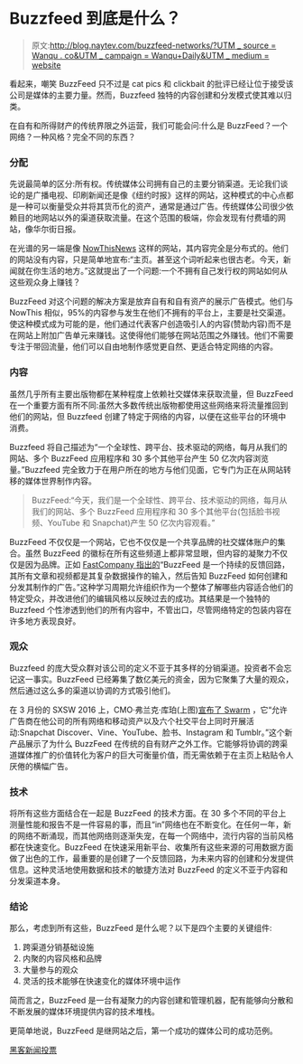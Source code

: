 # Buzzfeed 到底是什么？

> 原文:[http://blog.naytev.com/buzzfeed-networks/?UTM _ source = Wanqu . co&UTM _ campaign = Wanqu+Daily&UTM _ medium = website](http://blog.naytev.com/buzzfeed-networks/?utm_source=wanqu.co&utm_campaign=Wanqu+Daily&utm_medium=website)

看起来，嘲笑 BuzzFeed 只不过是 cat pics 和 clickbait 的批评已经让位于接受该公司是媒体的主要力量。然而，Buzzfeed 独特的内容创建和分发模式使其难以归类。

在自有和所得财产的传统界限之外运营，我们可能会问:什么是 BuzzFeed？一个网络？一种风格？完全不同的东西？

### 分配

先说最简单的区分:所有权。传统媒体公司拥有自己的主要分销渠道。无论我们谈论的是广播电视、印刷新闻还是像《纽约时报》这样的网站，这种模式的中心点都是一种可以衡量受众并将其货币化的资产，通常是通过广告。传统媒体公司很少依赖目的地网站以外的渠道获取流量。在这个范围的极端，你会发现有付费墙的网站，像华尔街日报。

在光谱的另一端是像 [NowThisNews](https://nowthisnews.com/) 这样的网站，其内容完全是分布式的。他们的网站没有内容，只是简单地宣布:“主页。甚至这个词听起来也很古老。今天，新闻就在你生活的地方。”这就提出了一个问题:一个不拥有自己发行权的网站如何从这些观众身上赚钱？

BuzzFeed 对这个问题的解决方案是放弃自有和自有资产的展示广告模式。他们与 NowThis 相似，95%的内容参与发生在他们不拥有的平台上，主要是社交渠道。使这种模式成为可能的是，他们通过代表客户创造吸引人的内容(赞助内容)而不是在网站上附加广告单元来赚钱。这使得他们能够在网站范围之外赚钱。他们不需要专注于带回流量，他们可以自由地制作感觉更自然、更适合特定网络的内容。



### 内容

虽然几乎所有主要出版物都在某种程度上依赖社交媒体来获取流量，但 BuzzFeed 在一个重要方面有所不同:虽然大多数传统出版物都使用这些网络来将流量推回到他们的网站，但 Buzzfeed 创建了特定于网络的内容，以便在这些平台的环境中消费。

Buzzfeed 将自己描述为“一个全球性、跨平台、技术驱动的网络，每月从我们的网站、多个 BuzzFeed 应用程序和 30 多个其他平台产生 50 亿次内容浏览量。”Buzzfeed 完全致力于在用户所在的地方与他们见面，它专门为正在从网站转移的媒体世界制作内容。

> BuzzFeed:“今天，我们是一个全球性、跨平台、技术驱动的网络，每月从我们的网站、多个 BuzzFeed 应用程序和 30 多个其他平台(包括脸书视频、YouTube 和 Snapchat)产生 50 亿次内容观看。”

BuzzFeed 不仅仅是一个网站，它也不仅仅是一个共享品牌的社交媒体账户的集合。虽然 BuzzFeed 的徽标在所有这些频道上都非常显眼，但内容的凝聚力不仅仅是因为品牌。正如 [FastCompany 指出的](http://www.fastcompany.com/3056057/most-innovative-companies/how-buzzfeeds-jonah-peretti-is-building-a-100-year-media-company)“BuzzFeed 是一个持续的反馈回路，其所有文章和视频都是其复杂数据操作的输入，然后告知 BuzzFeed 如何创建和分发其制作的广告。”这种学习周期允许组织作为一个整体了解哪些内容适合他们的特定受众，并改进他们的编辑风格以反映过去的成功。其结果是一个独特的 Buzzfeed 个性渗透到他们的所有内容中，不管出口，尽管网络特定的包装内容在许多地方表现良好。

### 观众

Buzzfeed 的庞大受众群对该公司的定义不亚于其多样的分销渠道。投资者不会忘记这一事实。BuzzFeed 已经筹集了数亿美元的资金，因为它聚集了大量的观众，然后通过这么多的渠道以协调的方式吸引他们。



在 3 月份的 SXSW 2016 上，CMO·弗兰克·库珀(上图)[宣布了 Swarm](http://www.adweek.com/news/technology/buzzfeed-launches-new-ad-format-further-monetize-its-big-social-reach-170172) ，它“允许广告商在他公司的所有网络和移动资产以及六个社交平台上同时开展活动:Snapchat Discover、Vine、YouTube、脸书、Instagram 和 Tumblr。”这个新产品展示了为什么 BuzzFeed 在传统的自有财产之外工作。它能够将协调的跨渠道媒体推广的价值转化为客户的巨大可衡量价值，而无需依赖于在主页上粘贴令人厌倦的横幅广告。

### 技术

将所有这些方面结合在一起是 BuzzFeed 的技术方面。在 30 多个不同的平台上测量性能和报告不是一件容易的事，而且“in”网络也在不断变化。在任何一年，新的网络不断涌现，而其他网络则逐渐失宠，在每一个网络中，流行内容的当前风格都在快速变化。BuzzFeed 在快速采用新平台、收集所有这些来源的可用数据方面做了出色的工作，最重要的是创建了一个反馈回路，为未来内容的创建和分发提供信息。这种灵活地使用数据和技术的敏捷方法对 BuzzFeed 的定义不亚于内容和分发渠道本身。

### 结论

那么，考虑到所有这些，BuzzFeed 是什么呢？以下是四个主要的关键组件:

1.  跨渠道分销基础设施
2.  内聚的内容风格和品牌
3.  大量参与的观众
4.  灵活的技术能够在快速变化的媒体环境中运作

简而言之，BuzzFeed 是一台有凝聚力的内容创建和管理机器，配有能够向分散和不断发展的媒体环境提供内容的技术堆栈。

更简单地说，BuzzFeed 是继网站之后，第一个成功的媒体公司的成功范例。

[黑客新闻投票](https://news.ycombinator.com/submit)



